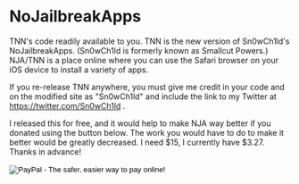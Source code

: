 NoJailbreakApps
=================

TNN's code readily available to you. TNN is the new version of Sn0wCh1ld's NoJailbreakApps. (Sn0wCh1ld is formerly known as Smallcut Powers.) NJA/TNN is a place online where you can use the Safari browser on your iOS device to install a variety of apps.

If you re-release TNN anywhere, you must give me credit in your code and on the modified site as "Sn0wCh1ld" and include the link to my Twitter at https://twitter.com/Sn0wCh1ld .

I released this for free, and it would help to make NJA way better if you donated using the button below. The work you would have to do to make it better would be greatly decreased. I need $15, I currently have $3.27.  Thanks in advance!

<form action="https://www.paypal.com/cgi-bin/webscr" method="post" target="_top">
<input type="hidden" name="cmd" value="_donations">
<input type="hidden" name="business" value="K5B785J9YTDRY">
<input type="hidden" name="lc" value="CA">
<input type="hidden" name="item_name" value="NoJailbreakApps">
<input type="hidden" name="currency_code" value="CAD">
<input type="hidden" name="bn" value="PP-DonationsBF:btn_donateCC_LG.gif:NonHosted">
<input type="image" src="https://www.paypalobjects.com/en_US/i/btn/btn_donateCC_LG.gif" border="0" name="submit" alt="PayPal - The safer, easier way to pay online!">
<img alt="" border="0" src="https://www.paypalobjects.com/en_US/i/scr/pixel.gif" width="1" height="1">
</form>

